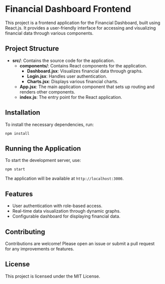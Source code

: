 # Financial Dashboard Frontend

This project is a frontend application for the Financial Dashboard, built using React.js. It provides a user-friendly interface for accessing and visualizing financial data through various components.

## Project Structure

- **src/**: Contains the source code for the application.
  - **components/**: Contains React components for the application.
    - **Dashboard.jsx**: Visualizes financial data through graphs.
    - **Login.jsx**: Handles user authentication.
    - **Charts.jsx**: Displays various financial charts.
  - **App.jsx**: The main application component that sets up routing and renders other components.
  - **index.js**: The entry point for the React application.

## Installation

To install the necessary dependencies, run:

```
npm install
```

## Running the Application

To start the development server, use:

```
npm start
```

The application will be available at `http://localhost:3000`.

## Features

- User authentication with role-based access.
- Real-time data visualization through dynamic graphs.
- Configurable dashboard for displaying financial data.

## Contributing

Contributions are welcome! Please open an issue or submit a pull request for any improvements or features.

## License

This project is licensed under the MIT License.